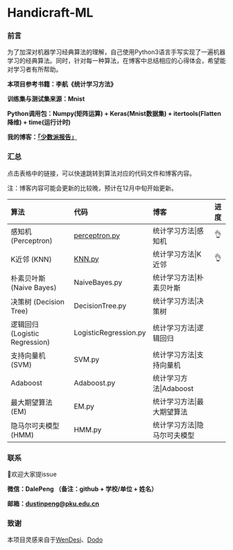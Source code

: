 # Handicraft-ML
### 前言

为了加深对机器学习经典算法的理解，自己使用Python3语言手写实现了一遍机器学习的经典算法。同时，针对每一种算法，在博客中总结相应的心得体会，希望能对学习者有所帮助。

**本项目参考书籍：李航《统计学习方法》**

**训练集与测试集来源：Mnist**

**Python调用包：Numpy(矩阵运算) + Keras(Mnist数据集) + itertools(Flatten降维) + time(运行计时)**

**我的博客：[「少数派报告」](http://www.timegarage.works)**



### 汇总

点击表格中的链接，可以快速跳转到算法对应的代码文件和博客内容。

注：博客内容可能会更新的比较晚，预计在12月中旬开始更新。

| 算法                           | 代码                                        | 博客                         | 进度 |
| :----------------------------- | :------------------------------------------ | :--------------------------- | :--: |
| 感知机 (Perceptron)            | [perceptron.py](./Perceptron/perceptron.py) | 统计学习方法\|感知机         |  👌   |
| K近邻 (KNN)                    | [KNN.py](./KNN/KNN.py)                      | 统计学习方法\|K近邻          |  👌   |
| 朴素贝叶斯 (Naive Bayes)       | NaiveBayes.py                               | 统计学习方法\|朴素贝叶斯     |      |
| 决策树 (Decision Tree)         | DecisionTree.py                             | 统计学习方法\|决策树         |      |
| 逻辑回归 (Logistic Regression) | LogisticRegression.py                       | 统计学习方法\|逻辑回归       |      |
| 支持向量机 (SVM)               | SVM.py                                      | 统计学习方法\|支持向量机     |      |
| Adaboost                       | Adaboost.py                                 | 统计学习方法\|Adaboost       |      |
| 最大期望算法 (EM)              | EM.py                                       | 统计学习方法\|最大期望算法   |      |
| 隐马尔可夫模型 (HMM)           | HMM.py                                      | 统计学习方法\|隐马尔可夫模型 |      |



### 联系

👏欢迎大家提issue

**微信：DalePeng （备注：github + 学校/单位 + 姓名）**

**邮箱：dustinpeng@pku.edu.cn**



### 致谢

本项目灵感来自于[WenDesi](https://github.com/WenDesi)、[Dodo](https://github.com/Dod-o)